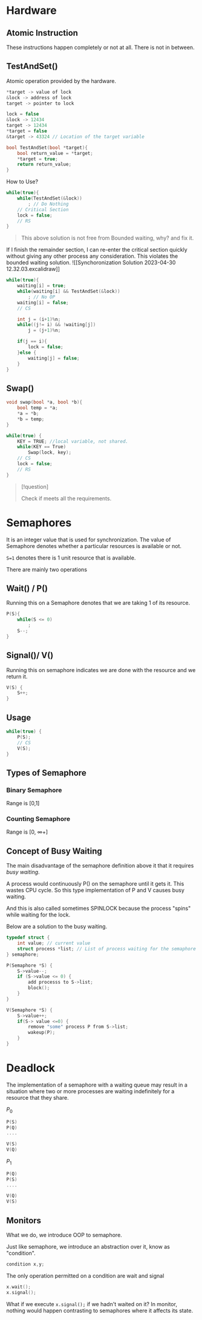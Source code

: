 
# Hardware

## Atomic Instruction
These instructions happen completely or not at all. There is not in between.

## TestAndSet()

Atomic operation provided by the hardware.
```c
*target -> value of lock
&lock -> address of lock
target -> pointer to lock

lock = false
&lock -> 12434
target -> 12434
*target = false
&target -> 43324 // Location of the target variable
```


```c
bool TestAndSet(bool *target){
	bool return_value = *target;
	*target = true; 
	return return_value;
}
```


How to Use?

```c
while(true){
	while(TestAndSet(&lock))
		; // Do Nothing
	// Critical Section
	lock = false;
	// RS
}
```

>This above solution is not free from Bounded waiting, why? and fix it.

If I finish the remainder section, I can re-enter the critical section quickly without giving any other process any consideration. This violates the bounded waiting solution. 
![[Synchoronization Solution 2023-04-30 12.32.03.excalidraw]]

```c
while(true){
	waiting[i] = true;
	while(waiting[i] && TestAndSet(&lock))
		; // No OP
	waiting[i] = false;
	// CS

	int j = (i+1)%n;
	while((j!= i) && !waiting[j])
		j = (j+1)%n;

	if(j == i){
		lock = false;
	}else {
		waiting[j] = false;
	}
}
```


## Swap()

```c
void swap(bool *a, bool *b){
	bool temp = *a;
	*a = *b;
	*b = temp;
}
```

```c
while(true) {
    KEY = TRUE; //local variable, not shared.
    while(KEY == True)
        Swap(lock, key);
    // CS
    lock = false;
    // RS
}
```


> [!question]
> 
>Check if meets all the requirements.

# Semaphores

It is an integer value that is used for synchronization.
The value of Semaphore denotes whether a particular resources is available or not.

`S=1` denotes there is 1 unit resource that is available. 

There are mainly two operations

## Wait() / P()

Running this on a Semaphore denotes that we are taking 1 of its resource.

```c
P(S){
	while(S <= 0)
		;
	S--;
}
```


## Signal()/ V()

Running this on semaphore indicates we are done with the resource and we return it.
```c
V(S) {
	S++;
}
```


## Usage
```c
while(true) {
	P(S);
	// CS
	V(S);
}
```

## Types of Semaphore

### Binary Semaphore
Range is \[0,1\]

### Counting Semaphore
Range is \[0, $\infty$+\]

## Concept of Busy Waiting

The main disadvantage of the semaphore  definition above it that it requires *busy waiting*.

A process would continuously P() on the semaphore until it gets it. This wastes CPU cycle. So this type implementation of P and V causes busy waiting.

And this is also called sometimes SPINLOCK because the process "spins" while waiting for the lock.


Below are a solution to the busy waiting.

```c
typedef struct {
    int value; // current value
    struct process *list; // List of process waiting for the semaphore
} semaphore;
```

```c
P(Semaphore *S) {
    S->value--;
    if (S->value <= 0) {
        add processs to S->list;
        block();
    }
}
```

```c
V(Semaphore *S) {
    S->value++;
    if(S-> value <=0) {
        remove "some" process P from S->list;
        wakeup(P);
    }
}
```


# Deadlock

The implementation of a semaphore with a waiting queue may result in a situation where two or more processes are waiting indefinitely for a resource that they share.


$P_0$
```c
P(S)
P(Q)
....

V(S)
V(Q)
```


$P_1$
```c
P(Q)
P(S)
....

V(Q)
V(S)
```

## Monitors

What we do, we introduce OOP to semaphore.

Just like semaphore, we introduce an abstraction over it, know as "condition".
```c
condition x,y;
```

The only operation permitted on a condition are wait and signal
```c++
x.wait();
x.signal();
```

What if we execute `x.signal();` if we hadn't waited on it?
In monitor, nothing would happen contrasting to semaphores where it affects its state.